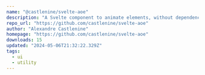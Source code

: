 ```yaml
---
name: "@castlenine/svelte-aoe"
description: "A Svelte component to animate elements, without dependencies."
repo_url: "https://github.com/castlenine/svelte-aoe"
author: "Alexandre Castlenine"
homepage: "https://github.com/castlenine/svelte-aoe"
downloads: 15
updated: "2024-05-06T21:32:22.329Z"
tags: 
  - ui
  - utility
---
```

